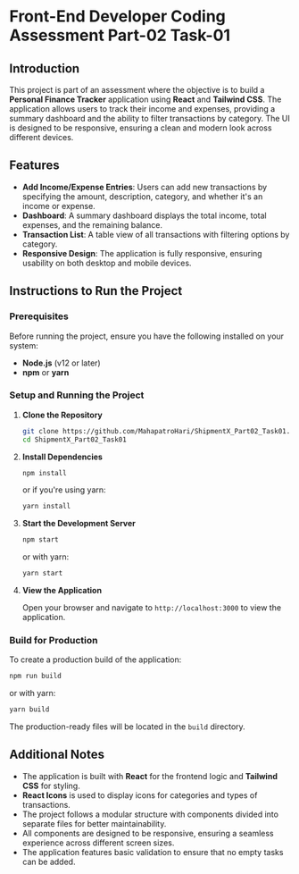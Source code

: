 
# Front-End Developer Coding Assessment Part-02 Task-01

## Introduction

This project is part of an assessment where the objective is to build a **Personal Finance Tracker** application using **React** and **Tailwind CSS**. The application allows users to track their income and expenses, providing a summary dashboard and the ability to filter transactions by category. The UI is designed to be responsive, ensuring a clean and modern look across different devices.

## Features

- **Add Income/Expense Entries**: Users can add new transactions by specifying the amount, description, category, and whether it's an income or expense.
- **Dashboard**: A summary dashboard displays the total income, total expenses, and the remaining balance.
- **Transaction List**: A table view of all transactions with filtering options by category.
- **Responsive Design**: The application is fully responsive, ensuring usability on both desktop and mobile devices.

## Instructions to Run the Project

### Prerequisites

Before running the project, ensure you have the following installed on your system:

- **Node.js** (v12 or later)
- **npm** or **yarn**

### Setup and Running the Project

1. **Clone the Repository**

   ```bash
   git clone https://github.com/MahapatroHari/ShipmentX_Part02_Task01.git
   cd ShipmentX_Part02_Task01
   ```

2. **Install Dependencies**

   ```bash
   npm install
   ```

   or if you're using yarn:

   ```bash
   yarn install
   ```

3. **Start the Development Server**

   ```bash
   npm start
   ```

   or with yarn:

   ```bash
   yarn start
   ```

4. **View the Application**

   Open your browser and navigate to `http://localhost:3000` to view the application.

### Build for Production

To create a production build of the application:

```bash
npm run build
```

or with yarn:

```bash
yarn build
```

The production-ready files will be located in the `build` directory.

## Additional Notes

- The application is built with **React** for the frontend logic and **Tailwind CSS** for styling.
- **React Icons** is used to display icons for categories and types of transactions.
- The project follows a modular structure with components divided into separate files for better maintainability.
- All components are designed to be responsive, ensuring a seamless experience across different screen sizes.
- The application features basic validation to ensure that no empty tasks can be added.